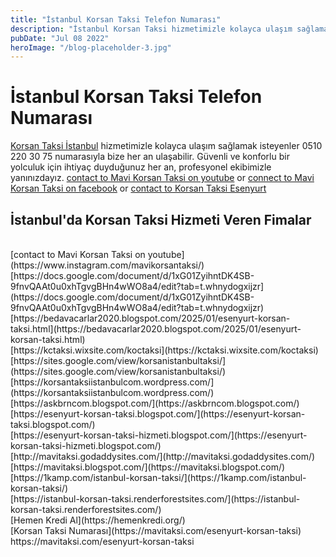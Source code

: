 ```yaml
---
title: "İstanbul Korsan Taksi Telefon Numarası"
description: "İstanbul Korsan Taksi hizmetimizle kolayca ulaşım sağlamak isteyenler 05310 220 30 75 numarasıyla bize her an ulaşabilir. Güvenli ve konforlu bir yolculuk için ihtiyaç duyduğunuz her an, profesyonel ekibimizle yanınızdayız."
pubDate: "Jul 08 2022"
heroImage: "/blog-placeholder-3.jpg"
---
```

<h1>İstanbul Korsan Taksi Telefon Numarası</h1>

[Korsan Taksi İstanbul](https://korsantaksiistanbul.com) hizmetimizle kolayca ulaşım sağlamak isteyenler 0510 220 30 75 numarasıyla bize her an ulaşabilir. Güvenli ve konforlu bir yolculuk için ihtiyaç duyduğunuz her an, profesyonel ekibimizle yanınızdayız.
[contact to Mavi Korsan Taksi on youtube](https://www.youtube.com/@mavikorsantaksi) or [connect to Mavi Korsan Taksi on facebook](https://www.facebook.com/mavikorsantaksi) or [contact to Korsan Taksi Esenyurt](https://koctaksi.com)

<h2>İstanbul'da Korsan Taksi Hizmeti Veren Fimalar</h2>
<br>
[contact to Mavi Korsan Taksi on youtube](https://www.instagram.com/mavikorsantaksi/)
<br>
[https://docs.google.com/document/d/1xG01ZyihntDK4SB-9fnvQAAt0u0xhTgvgBHn4wWO8a4/edit?tab=t.whnydogxijzr](https://docs.google.com/document/d/1xG01ZyihntDK4SB-9fnvQAAt0u0xhTgvgBHn4wWO8a4/edit?tab=t.whnydogxijzr)
<br>
[https://bedavacarlar2020.blogspot.com/2025/01/esenyurt-korsan-taksi.html](https://bedavacarlar2020.blogspot.com/2025/01/esenyurt-korsan-taksi.html)
<br>
[https://kctaksi.wixsite.com/koctaksi](https://kctaksi.wixsite.com/koctaksi)
<br>
[https://sites.google.com/view/korsanistanbultaksi/](https://sites.google.com/view/korsanistanbultaksi/)
<br>
[https://korsantaksiistanbulcom.wordpress.com/](https://korsantaksiistanbulcom.wordpress.com/)
<br>
[https://askbrncom.blogspot.com/](https://askbrncom.blogspot.com/)
<br>
[https://esenyurt-korsan-taksi.blogspot.com/](https://esenyurt-korsan-taksi.blogspot.com/)
<br>
[https://esenyurt-korsan-taksi-hizmeti.blogspot.com/](https://esenyurt-korsan-taksi-hizmeti.blogspot.com/)
<br>
[http://mavitaksi.godaddysites.com/](http://mavitaksi.godaddysites.com/)
<br>
[https://mavitaksi.blogspot.com/](https://mavitaksi.blogspot.com/)
<br>
[https://1kamp.com/istanbul-korsan-taksi/](https://1kamp.com/istanbul-korsan-taksi/)
<br>
[https://istanbul-korsan-taksi.renderforestsites.com/](https://istanbul-korsan-taksi.renderforestsites.com/)
<br>
[Hemen Kredi Al](https://hemenkredi.org/)
<br>
[Korsan Taksi Numarası](https://mavitaksi.com/esenyurt-korsan-taksi)
https://mavitaksi.com/esenyurt-korsan-taksi
